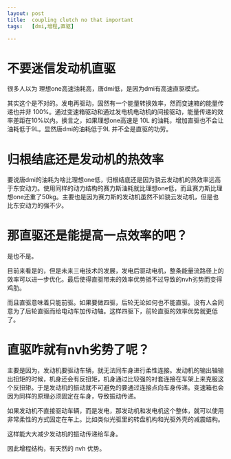 ```yaml
---
layout: post
title:  coupling clutch no that important
tags:   [dmi,增程,直驱]

---
```


# 不要迷信发动机直驱



很多人以为 理想one高速油耗高，唐dmi低，是因为dmi有高速直驱模式。

其实这个是不对的。发电再驱动，固然有一个能量转换效率，然而变速箱的能量传递也并非 100%。通过变速箱驱动和通过发电机电动机的间接驱动，能量传递的效率差距在10%以内。换言之，如果理想one高速是 10L 的油耗，增加直驱也不会让油耗低于9L。显然唐dmi的油耗低于9L 并不全是直驱的功劳。



# 归根结底还是发动机的热效率

要说唐dmi的油耗为啥比理想one低，归根结底还是因为骁云发动机的热效率远高于东安动力。使用同样的动力结构的赛力斯油耗就比理想one低，而且赛力斯比理想one还重了50kg。主要也是因为赛力斯的发动机虽然不如骁云发动机，但是也比东安动力的强不少。



# 那直驱还是能提高一点效率的吧？

是也不是。

目前来看是的，但是未来三电技术的发展，发电后驱动电机，整条能量流路径上的效率可以进一步优化。最后使得直驱带来的效率优势抵不过导致的nvh劣势而变得鸡肋。

而且直驱意味着只能前驱。如果要做四驱，后轮无论如何也不能直驱。没有人会同意为了后轮直驱而给电动车加传动轴。这样四驱下，前轮直驱的效率优势就更低了。

# 直驱咋就有nvh劣势了呢？

主要是因为，发动机要驱动车辆，就无法同车身进行柔性连接。发动机的输出轴输出扭矩的时候，机身还会有反扭矩，机身通过比较强的衬套连接在车架上来克服这个反扭矩。于是发动机的振动就不可避免的要通过连接点向车身传递。变速箱也会因为同样的原理必须固定在车身，导致振动传递。

如果发动机不直接驱动车辆，而是发电，那发动机和发电机这个整体，就可以使用非常柔性的方式固定在车上。比如类似光驱里的转盘机构和光驱外壳的减震结构。

这样能大大减少发动机的振动传递给车身。

因此增程结构，有天然的 nvh 优势。



